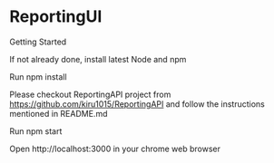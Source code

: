 # ReportingUI

Getting Started

If not already done, install latest Node and npm

Run npm install

Please checkout ReportingAPI project from https://github.com/kiru1015/ReportingAPI and follow the instructions mentioned in README.md 

Run npm start

Open http://localhost:3000 in your chrome web browser
